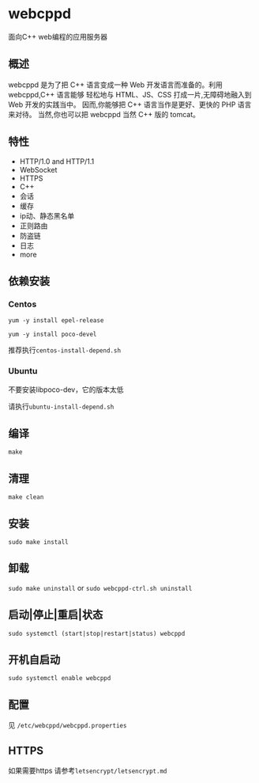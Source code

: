 # webcppd

面向C++ web编程的应用服务器 

## 概述

webcppd 是为了把 C++ 语言变成一种 Web 开发语言而准备的。利用 webcppd,C++ 语言能够
轻松地与 HTML、JS、CSS 打成一片,无障碍地融入到 Web 开发的实践当中。
因而,你能够把 C++ 语言当作是更好、更快的 PHP 语言来对待。
当然,你也可以把 webcppd 当然 C++ 版的 tomcat。

## 特性


- HTTP/1.0 and HTTP/1.1
- WebSocket
- HTTPS
- C++
- 会话
- 缓存
- ip动、静态黑名单
- 正则路由
- 防盗链
- 日志
- more

## 依赖安装
###  Centos
`yum -y install epel-release`

`yum -y install poco-devel`

推荐执行`centos-install-depend.sh`

### Ubuntu
不要安装libpoco-dev，它的版本太低

请执行`ubuntu-install-depend.sh`



## 编译
`make`

## 清理
`make clean`

## 安装
`sudo make install`

## 卸载
`sudo make uninstall` or `sudo webcppd-ctrl.sh uninstall`

## 启动|停止|重启|状态
`sudo systemctl (start|stop|restart|status) webcppd`


## 开机自启动
`sudo systemctl enable webcppd`

## 配置
见 `/etc/webcppd/webcppd.properties`

## HTTPS
如果需要https
请参考`letsencrypt/letsencrypt.md`

